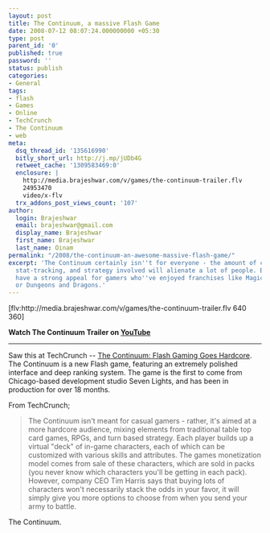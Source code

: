 ```yaml
---
layout: post
title: The Continuum, a massive Flash Game
date: 2008-07-12 08:07:24.000000000 +05:30
type: post
parent_id: '0'
published: true
password: ''
status: publish
categories:
- General
tags:
- flash
- Games
- Online
- TechCrunch
- The Continuum
- web
meta:
  dsq_thread_id: '135616990'
  bitly_short_url: http://j.mp/jUDb4G
  retweet_cache: '1309583469:0'
  enclosure: |
    http://media.brajeshwar.com/v/games/the-continuum-trailer.flv
    24953470
    video/x-flv
  trx_addons_post_views_count: '107'
author:
  login: Brajeshwar
  email: brajeshwar@gmail.com
  display_name: Brajeshwar
  first_name: Brajeshwar
  last_name: Oinam
permalink: "/2008/the-continuum-an-awesome-massive-flash-game/"
excerpt: 'The Continuum certainly isn''t for everyone - the amount of customization,
  stat-tracking, and strategy involved will alienate a lot of people. But it will
  have a strong appeal for gamers who''ve enjoyed franchises like Magic: The Gathering
  or Dungeons and Dragons.'
---
```

<p>[flv:http://media.brajeshwar.com/v/games/the-continuum-trailer.flv 640 360]</p>
<p><strong>Watch The Continuum Trailer on <a href="http://www.youtube.com/watch?v=5Ga7Jy64qE0">YouTube</a></strong><br />
<hr />
<p><!--more--></p>
<p>Saw this at TechCrunch -- <a href="http://www.techcrunch.com/2008/07/11/the-continuum-flash-gaming-goes-hardcore/">The Continuum: Flash Gaming Goes Hardcore</a>. The Continuum is a new Flash game, featuring an extremely polished interface and deep ranking system. The game is the first to come from Chicago-based development studio Seven Lights, and has been in production for over 18 months.</p>
<p>From TechCrunch;</p>
<blockquote><p>The Continuum isn't meant for casual gamers - rather, it's aimed at a more hardcore audience, mixing elements from traditional table top card games, RPGs, and turn based strategy. Each player builds up a virtual "deck" of in-game characters, each of which can be customized with various skills and attributes. The games monetization model comes from sale of these characters, which are sold in packs (you never know which characters you'll be getting in each pack). However, company CEO Tim Harris says that buying lots of characters won't necessarily stack the odds in your favor, it will simply give you more options to choose from when you send your army to battle.</p></blockquote>
<p>The Continuum.</p>

